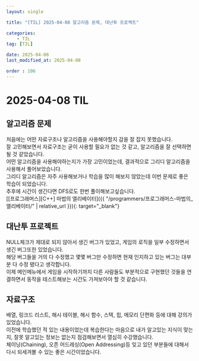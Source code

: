 ```yaml
---
layout: single

title: "[TIL] 2025-04-08 알고리즘 문제, 대난투 프로젝트"

categories:
    - TIL
tag: [TIL]

date: 2025-04-08
last_modified_at: 2025-04-08

order : 106
---
```


# 2025-04-08 TIL

## 알고리즘 문제

처음에는 어떤 자료구조나 알고리즘을 사용해야할지 감을 잘 잡지 못했습니다.  
잘 고민해보면서 자료구조는 굳이 사용할 필요가 없는 것 같고, 알고리즘을 잘 선택하면 될 것 같았습니다.  
어떤 알고리즘을 사용해야하는지가 가장 고민이었는데, 결과적으로 그리디 알고리즘을 사용해서 풀어보았습니다.  
그리디 알고리즘은 자주 사용해보거나 학습을 많이 해보지 않았는데 이번 문제로 좋은 학습이 되었습니다.  
추후에 시간이 생긴다면 DFS로도 한번 풀이해보고싶습니다.  
[[프로그래머스][C++] 마법의 엘리베이터]({{ "/programmers/프로그래머스-마법의_엘리베이터/" | relative_url }}){: target="_blank"}

## 대난투 프로젝트

NULL체크가 제대로 되지 않아서 생긴 버그가 있었고, 게임의 로직을 일부 수정하면서 생긴 버그또한 있었습니다.  
해당 버그들을 거의 다 수정했고 몇몇 버그만 수정하면 현재 인지하고 있는 버그는 대부분 다 수정 됐다고 생각합니다.  
이제 메인메뉴에서 게임을 시작하기까지 다른 사람들도 부분적으로 구현했던 것들을 연결하면서 동작을 테스트해보는 시간도 가져보아야 할 것 같습니다.

## 자료구조

배열, 링크드 리스트, 해시 테이블, 해시 함수, 스택, 힙, 메모리 단편화 등에 대해 강의가 있었습니다.  
이전에 학습했던 적 있는 내용이었는데 복습한다는 마음으로 내가 알고있는 지식이 맞는지, 잘못 알고있는 정보는 없는지 점검해보면서 열심히 수강했습니다.  
체이닝(Chaining), 오픈 어드레싱(Open Addressing)등 잊고 있던 부분들에 대해서 다시 되세겨볼 수 있는 좋은 시간이었습니다.